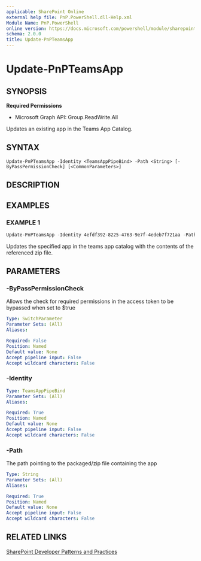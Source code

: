 ```yaml
---
applicable: SharePoint Online
external help file: PnP.PowerShell.dll-Help.xml
Module Name: PnP.PowerShell
online version: https://docs.microsoft.com/powershell/module/sharepoint-pnp/update-pnpteamsapp
schema: 2.0.0
title: Update-PnPTeamsApp
---
```


# Update-PnPTeamsApp

## SYNOPSIS

**Required Permissions**

  * Microsoft Graph API: Group.ReadWrite.All

Updates an existing app in the Teams App Catalog.

## SYNTAX

```
Update-PnPTeamsApp -Identity <TeamsAppPipeBind> -Path <String> [-ByPassPermissionCheck] [<CommonParameters>]
```

## DESCRIPTION

## EXAMPLES

### EXAMPLE 1
```powershell
Update-PnPTeamsApp -Identity 4efdf392-8225-4763-9e7f-4edeb7f721aa -Path c:\myapp.zip
```

Updates the specified app in the teams app catalog with the contents of the referenced zip file.

## PARAMETERS

### -ByPassPermissionCheck
Allows the check for required permissions in the access token to be bypassed when set to $true

```yaml
Type: SwitchParameter
Parameter Sets: (All)
Aliases:

Required: False
Position: Named
Default value: None
Accept pipeline input: False
Accept wildcard characters: False
```

### -Identity

```yaml
Type: TeamsAppPipeBind
Parameter Sets: (All)
Aliases:

Required: True
Position: Named
Default value: None
Accept pipeline input: False
Accept wildcard characters: False
```

### -Path
The path pointing to the packaged/zip file containing the app

```yaml
Type: String
Parameter Sets: (All)
Aliases:

Required: True
Position: Named
Default value: None
Accept pipeline input: False
Accept wildcard characters: False
```

## RELATED LINKS

[SharePoint Developer Patterns and Practices](https://aka.ms/sppnp)